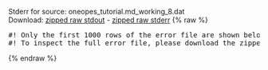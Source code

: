 Stderr for source:  oneopes_tutorial.md_working_8.dat   
Download: [zipped raw stdout](oneopes_tutorial.md_working_8.dat.plumed.stdout.txt.zip) - [zipped raw stderr](oneopes_tutorial.md_working_8.dat.plumed.stderr.txt.zip) 
{% raw %}
<pre>
#! Only the first 1000 rows of the error file are shown below
#! To inspect the full error file, please download the zipped raw stderr file above
</pre>
{% endraw %}
